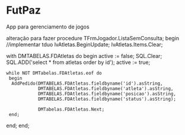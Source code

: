 # FutPaz
App para gerenciamento de jogos 

alteração para fazer 
procedure TFrmJogador.ListaSemConsulta;
begin
//implementar tduo
  lvAtletas.BeginUpdate;
  lvAtletas.Items.Clear;

  with DMTABELAS.FDAtletas do
  begin
    active := false;
    SQL.Clear;
    SQL.ADD('select * from atletas order by id');
    active := true;

    while NOT DMTabelas.FDAtletas.eof do
     begin
      AddPedido(DMTABELAS.FDAtletas.fieldbyname('id').asString,
                DMTABELAS.FDAtletas.fieldbyname('atleta').asString,
                DMTABELAS.FDAtletas.fieldbyname('posicao').asString,
                DMTABELAS.FDAtletas.fieldbyname('status').asString);

                DMTabelas.FDAtletas.Next;
     end;

  end;
end;
